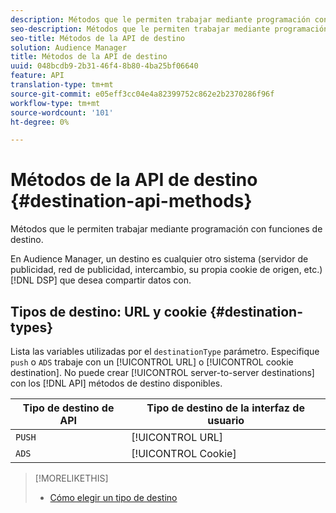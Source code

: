 ```yaml
---
description: Métodos que le permiten trabajar mediante programación con funciones de destino.
seo-description: Métodos que le permiten trabajar mediante programación con funciones de destino.
seo-title: Métodos de la API de destino
solution: Audience Manager
title: Métodos de la API de destino
uuid: 048bcdb9-2b31-46f4-8b80-4ba25bf06640
feature: API
translation-type: tm+mt
source-git-commit: e05eff3cc04e4a82399752c862e2b2370286f96f
workflow-type: tm+mt
source-wordcount: '101'
ht-degree: 0%

---
```



# Métodos de la API de destino {#destination-api-methods}

Métodos que le permiten trabajar mediante programación con funciones de destino.

<!-- c_destinations_api.xml -->

En Audience Manager, un destino es cualquier otro sistema (servidor de publicidad, red de publicidad, intercambio, su propia cookie de origen, etc.) [!DNL DSP] que desea compartir datos con.

## Tipos de destino: URL y cookie {#destination-types}

Lista las variables utilizadas por el `destinationType` parámetro. Especifique `push` o `ADS` trabaje con un [!UICONTROL URL] o [!UICONTROL cookie destination]. No puede crear [!UICONTROL server-to-server destinations] con los [!DNL API] métodos de destino disponibles.

<!-- r_destination_types.xml -->

| Tipo de destino de API | Tipo de destino de la interfaz de usuario |
|---|---|
| `PUSH` | [!UICONTROL URL] |
| `ADS` | [!UICONTROL Cookie] |

>[!MORELIKETHIS]
>
>* [Cómo elegir un tipo de destino](../../../features/destinations/destinations.md)

